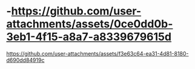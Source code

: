 # -https://github.com/user-attachments/assets/0ce0dd0b-3eb1-4f15-a8a7-a8339679615d
https://github.com/user-attachments/assets/f3e63c64-ea31-4d81-8180-d690dd84919c

